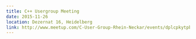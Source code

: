 ```yaml
---
title: C++ Usergroup Meeting
date: 2015-11-26
location: Dezernat 16, Heidelberg
link: http://www.meetup.com/C-User-Group-Rhein-Neckar/events/dplcpkytpbjc/
---
```

